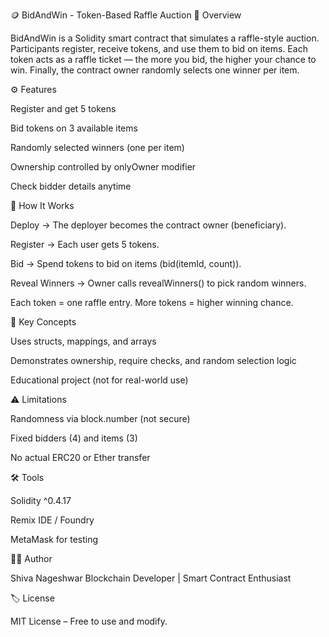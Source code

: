 🪙 BidAndWin - Token-Based Raffle Auction
📖 Overview

BidAndWin is a Solidity smart contract that simulates a raffle-style auction.
Participants register, receive tokens, and use them to bid on items. Each token acts as a raffle ticket — the more you bid, the higher your chance to win.
Finally, the contract owner randomly selects one winner per item.

⚙️ Features

Register and get 5 tokens

Bid tokens on 3 available items

Randomly selected winners (one per item)

Ownership controlled by onlyOwner modifier

Check bidder details anytime

🧠 How It Works

Deploy → The deployer becomes the contract owner (beneficiary).

Register → Each user gets 5 tokens.

Bid → Spend tokens to bid on items (bid(itemId, count)).

Reveal Winners → Owner calls revealWinners() to pick random winners.

Each token = one raffle entry. More tokens = higher winning chance.

🧩 Key Concepts

Uses structs, mappings, and arrays

Demonstrates ownership, require checks, and random selection logic

Educational project (not for real-world use)

⚠️ Limitations

Randomness via block.number (not secure)

Fixed bidders (4) and items (3)

No actual ERC20 or Ether transfer

🛠 Tools

Solidity ^0.4.17

Remix IDE / Foundry

MetaMask for testing

👨‍💻 Author

Shiva Nageshwar
Blockchain Developer | Smart Contract Enthusiast

🏷️ License

MIT License – Free to use and modify.
